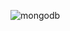 
![mongodb](https://github.com/PugalGamer/STUDENT-CRUD-Node.js/assets/151002950/57b919bf-9dd0-407e-9245-72b3a165a145)
